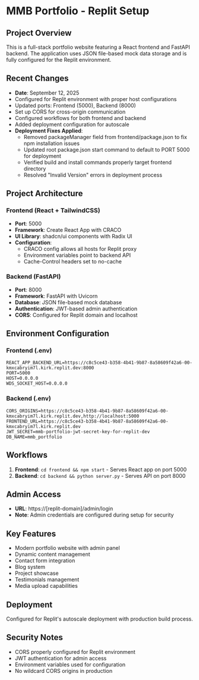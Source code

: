 # MMB Portfolio - Replit Setup

## Project Overview
This is a full-stack portfolio website featuring a React frontend and FastAPI backend. The application uses JSON file-based mock data storage and is fully configured for the Replit environment.

## Recent Changes
- **Date**: September 12, 2025
- Configured for Replit environment with proper host configurations
- Updated ports: Frontend (5000), Backend (8000)
- Set up CORS for cross-origin communication
- Configured workflows for both frontend and backend
- Added deployment configuration for autoscale
- **Deployment Fixes Applied**:
  - Removed packageManager field from frontend/package.json to fix npm installation issues
  - Updated root package.json start command to default to PORT 5000 for deployment
  - Verified build and install commands properly target frontend directory
  - Resolved "Invalid Version" errors in deployment process

## Project Architecture
### Frontend (React + TailwindCSS)
- **Port**: 5000
- **Framework**: Create React App with CRACO
- **UI Library**: shadcn/ui components with Radix UI
- **Configuration**: 
  - CRACO config allows all hosts for Replit proxy
  - Environment variables point to backend API
  - Cache-Control headers set to no-cache

### Backend (FastAPI)
- **Port**: 8000
- **Framework**: FastAPI with Uvicorn
- **Database**: JSON file-based mock database
- **Authentication**: JWT-based admin authentication
- **CORS**: Configured for Replit domain and localhost

## Environment Configuration
### Frontend (.env)
```
REACT_APP_BACKEND_URL=https://c8c5ce43-b358-4b41-9b87-8a58609f42a6-00-kmxcabryim7l.kirk.replit.dev:8000
PORT=5000
HOST=0.0.0.0
WDS_SOCKET_HOST=0.0.0.0
```

### Backend (.env)
```
CORS_ORIGINS=https://c8c5ce43-b358-4b41-9b87-8a58609f42a6-00-kmxcabryim7l.kirk.replit.dev,http://localhost:5000
FRONTEND_URL=https://c8c5ce43-b358-4b41-9b87-8a58609f42a6-00-kmxcabryim7l.kirk.replit.dev
JWT_SECRET=mmb-portfolio-jwt-secret-key-for-replit-dev
DB_NAME=mmb_portfolio
```

## Workflows
1. **Frontend**: `cd frontend && npm start` - Serves React app on port 5000
2. **Backend**: `cd backend && python server.py` - Serves API on port 8000

## Admin Access
- **URL**: https://[replit-domain]/admin/login
- **Note**: Admin credentials are configured during setup for security

## Key Features
- Modern portfolio website with admin panel
- Dynamic content management
- Contact form integration
- Blog system
- Project showcase
- Testimonials management
- Media upload capabilities

## Deployment
Configured for Replit's autoscale deployment with production build process.

## Security Notes
- CORS properly configured for Replit environment
- JWT authentication for admin access
- Environment variables used for configuration
- No wildcard CORS origins in production